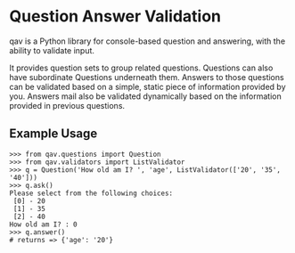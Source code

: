 # Question Answer Validation

qav is a Python library for console-based question and answering, with the
ability to validate input.

It provides question sets to group related questions.  Questions can also
have subordinate Questions underneath them.  Answers to those questions can be
validated based on a simple, static piece of information provided by you.
Answers mail also be validated dynamically based on the information provided in
previous questions.

## Example Usage
```
>>> from qav.questions import Question
>>> from qav.validators import ListValidator
>>> q = Question('How old am I? ', 'age', ListValidator(['20', '35', '40']))
>>> q.ask()
Please select from the following choices:
 [0] - 20
 [1] - 35
 [2] - 40
How old am I? : 0
>>> q.answer()
# returns => {'age': '20'}
```
